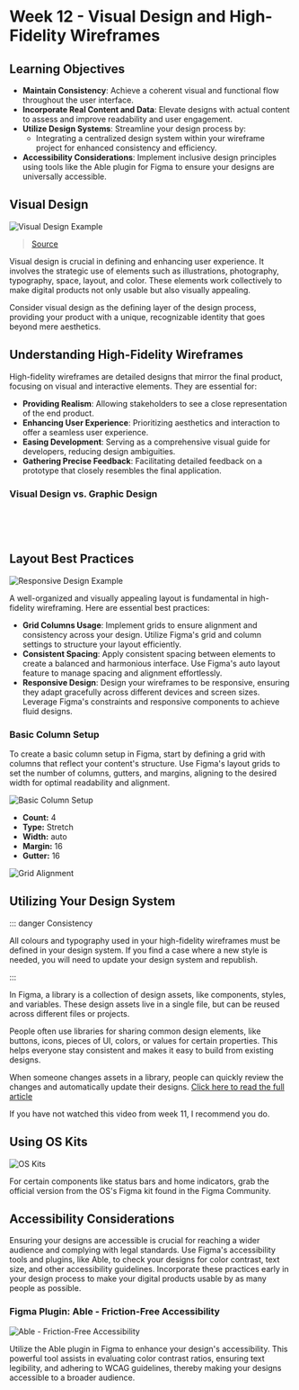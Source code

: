 # Week 12 - Visual Design and High-Fidelity Wireframes

## Learning Objectives

- **Maintain Consistency**: Achieve a coherent visual and functional flow throughout the user interface.
- **Incorporate Real Content and Data**: Elevate designs with actual content to assess and improve readability and user engagement.
- **Utilize Design Systems**: Streamline your design process by:
  - Integrating a centralized design system within your wireframe project for enhanced consistency and efficiency.
- **Accessibility Considerations**: Implement inclusive design principles using tools like the Able plugin for Figma to ensure your designs are universally accessible.

## Visual Design

![Visual Design Example](./High-fidelity.png)

> [Source](https://moqups.com/blog/low-fidelity-vs-high-fidelity-wireframes/)

Visual design is crucial in defining and enhancing user experience. It involves the strategic use of elements such as illustrations, photography, typography, space, layout, and color. These elements work collectively to make digital products not only usable but also visually appealing.

Consider visual design as the defining layer of the design process, providing your product with a unique, recognizable identity that goes beyond mere aesthetics.

## Understanding High-Fidelity Wireframes

High-fidelity wireframes are detailed designs that mirror the final product, focusing on visual and interactive elements. They are essential for:

- **Providing Realism**: Allowing stakeholders to see a close representation of the end product.
- **Enhancing User Experience**: Prioritizing aesthetics and interaction to offer a seamless user experience.
- **Easing Development**: Serving as a comprehensive visual guide for developers, reducing design ambiguities.
- **Gathering Precise Feedback**: Facilitating detailed feedback on a prototype that closely resembles the final application.

### Visual Design vs. Graphic Design

<br>
<ListItem
imageSrc="/f2024/moduleImages/week12/Visual-Design.png"
title="Visual Design"
content="Focuses on enhancing user experience in digital spaces. It employs elements like typography and color to improve interaction and usability, integrating functionality and user journey into the design.">
</ListItem>

<ListItem
imageSrc="/f2024/moduleImages/week12/Graphic-Design.png"
title="Graphic Design"
content="Centers on creating visual content to communicate messages across digital and print media. It emphasizes artistic expression and visual storytelling, often without the constraints of user interfaces.
">
</ListItem>
<br>

## Layout Best Practices

![Responsive Design Example](./adaptive-design.gif)

A well-organized and visually appealing layout is fundamental in high-fidelity wireframing. Here are essential best practices:

- **Grid Columns Usage**: Implement grids to ensure alignment and consistency across your design. Utilize Figma's grid and column settings to structure your layout efficiently.
- **Consistent Spacing**: Apply consistent spacing between elements to create a balanced and harmonious interface. Use Figma's auto layout feature to manage spacing and alignment effortlessly.
- **Responsive Design**: Design your wireframes to be responsive, ensuring they adapt gracefully across different devices and screen sizes. Leverage Figma's constraints and responsive components to achieve fluid designs.

### Basic Column Setup

To create a basic column setup in Figma, start by defining a grid with columns that reflect your content's structure. Use Figma's layout grids to set the number of columns, gutters, and margins, aligning to the desired width for optimal readability and alignment.

![Basic Column Setup](./phone-grid.png)

- **Count:** 4
- **Type:** Stretch
- **Width:** auto
- **Margin:** 16
- **Gutter:** 16

![Grid Alignment](./grid-alignment.png)

## Utilizing Your Design System

::: danger Consistency

All colours and typography used in your high-fidelity wireframes must be defined in your design system. If you find a case where a new style is needed, you will need to update your design system and republish.

:::

In Figma, a library is a collection of design assets, like components, styles, and variables. These design assets live in a single file, but can be reused across different files or projects.

People often use libraries for sharing common design elements, like buttons, icons, pieces of UI, colors, or values for certain properties. This helps everyone stay consistent and makes it easy to build from existing designs.

When someone changes assets in a library, people can quickly review the changes and automatically update their designs. [Click here to read the full article](https://help.figma.com/hc/en-us/articles/360041051154-Guide-to-libraries-in-Figma)

If you have not watched this video from week 11, I recommend you do.

<YouTube
  title="Figma tutorial: Create a shareable team library"
  url="https://www.youtube.com/embed/79T8Q6OBmRk?si=_IkxRjfrfLfE4AnQ"
/>

## Using OS Kits

![OS Kits](./Kits.png)

For certain components like status bars and home indicators, grab the official version from the OS's Figma kit found in the Figma Community.

## Accessibility Considerations

Ensuring your designs are accessible is crucial for reaching a wider audience and complying with legal standards. Use Figma's accessibility tools and plugins, like Able, to check your designs for color contrast, text size, and other accessibility guidelines. Incorporate these practices early in your design process to make your digital products usable by as many people as possible.

### Figma Plugin: Able - Friction-Free Accessibility

![Able - Friction-Free Accessibility](./able-plugin.png)

Utilize the Able plugin in Figma to enhance your design's accessibility. This powerful tool assists in evaluating color contrast ratios, ensuring text legibility, and adhering to WCAG guidelines, thereby making your designs accessible to a broader audience.
